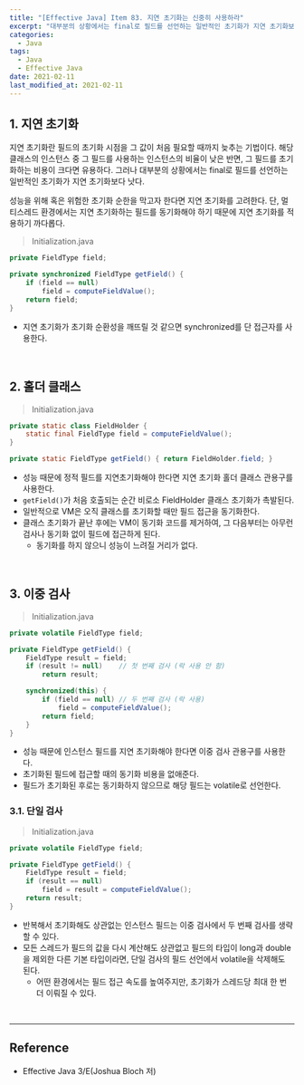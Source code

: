 ```yaml
---
title: "[Effective Java] Item 83. 지연 초기화는 신중히 사용하라"
excerpt: "대부분의 상황에서는 final로 필드를 선언하는 일반적인 초기화가 지연 초기화보다 낫다."
categories:
  - Java
tags:
  - Java
  - Effective Java
date: 2021-02-11
last_modified_at: 2021-02-11
---
```


## 1. 지연 초기화

지연 초기화란 필드의 초기화 시점을 그 값이 처음 필요할 때까지 늦추는 기법이다. 해당 클래스의 인스턴스 중 그 필드를 사용하는 인스턴스의 비율이 낮은 반면, 그 필드를 초기화하는 비용이 크다면 유용하다. 그러나 대부분의 상황에서는 final로 필드를 선언하는 일반적인 초기화가 지연 초기화보다 낫다.

성능을 위해 혹은 위험한 초기화 순한을 막고자 한다면 지연 초기화를 고려한다. 단, 멀티스레드 환경에서는 지연 초기화하는 필드를 동기화해야 하기 때문에 지연 초기화를 적용하기 까다롭다.

> Initialization.java

```java
private FieldType field;

private synchronized FieldType getField() {
    if (field == null)
        field = computeFieldValue();
    return field;
}
```

* 지연 초기화가 초기화 순환성을 깨뜨릴 것 같으면 synchronized를 단 접근자를 사용한다.

<br>

## 2. 홀더 클래스

> Initialization.java

```java
private static class FieldHolder {
    static final FieldType field = computeFieldValue();
}

private static FieldType getField() { return FieldHolder.field; }
```

* 성능 때문에 정적 필드를 지연초기화해야 한다면 지연 초기화 홀더 클래스 관용구를 사용한다.
* ``getField()``가 처음 호출되는 순간 비로소 FieldHolder 클래스 초기화가 촉발된다.
* 일반적으로 VM은 오직 클래스를 초기화할 때만 필드 접근을 동기화한다.
* 클래스 초기화가 끝난 후에는 VM이 동기화 코드를 제거하여, 그 다음부터는 아무런 검사나 동기화 없이 필드에 접근하게 된다.
  * 동기화를 하지 않으니 성능이 느려질 거리가 없다.

<br>

## 3. 이중 검사

> Initialization.java

```java
private volatile FieldType field;

private FieldType getField() {
    FieldType result = field;
    if (result != null)    // 첫 번째 검사 (락 사용 안 함)
        return result;

    synchronized(this) {
        if (field == null) // 두 번째 검사 (락 사용)
            field = computeFieldValue();
        return field;
    }
}
```

* 성능 때문에 인스턴스 필드를 지연 초기화해야 한다면 이중 검사 관용구를 사용한다.
* 초기화된 필드에 접근할 때의 동기화 비용을 없애준다.
* 필드가 초기화된 후로는 동기화하지 않으므로 해당 필드는 volatile로 선언한다.

### 3.1. 단일 검사

> Initialization.java

```java
private volatile FieldType field;

private FieldType getField() {
    FieldType result = field;
    if (result == null)
        field = result = computeFieldValue();
    return result;
}
```

* 반복해서 초기화해도 상관없는 인스턴스 필드는 이중 검사에서 두 번째 검사를 생략할 수 있다.
* 모든 스레드가 필드의 값을 다시 계산해도 상관없고 필드의 타입이 long과 double을 제외한 다른 기본 타입이라면, 단일 검사의 필드 선언에서 volatile을 삭제해도 된다.
  * 어떤 환경에서는 필드 접근 속도를 높여주지만, 초기화가 스레드당 최대 한 번 더 이뤄질 수 있다.

<br>

---

## Reference

* Effective Java 3/E(Joshua Bloch 저)
